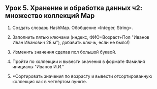 ## Урок 5. Хранение и обработка данных ч2: множество коллекций Map

1. Создать словарь HashMap. Обобщение <Integer, String>.

2. Заполнить пятью ключами (индекс, ФИО+Возраст+Пол "Иванов Иван Иванович 28 м"), добавить ключь, если не было!)

3. Изменить значения сделав пол большой буквой.

4. Пройти по коллекции и вывести значения в формате Фамилия 
инициалы "Иванов И.И."

5. *Сортировать значения по возрасту и вывести отсортированную коллекция как в четвёртом пункте.
